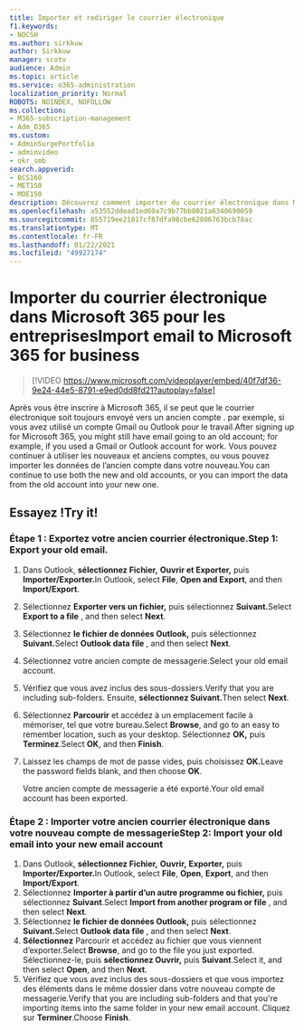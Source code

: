 ```yaml
---
title: Importer et rediriger le courrier électronique
f1.keywords:
- NOCSH
ms.author: sirkkuw
author: Sirkkuw
manager: scotv
audience: Admin
ms.topic: article
ms.service: o365-administration
localization_priority: Normal
ROBOTS: NOINDEX, NOFOLLOW
ms.collection:
- M365-subscription-management
- Adm_O365
ms.custom:
- AdminSurgePortfolio
- adminvideo
- okr_smb
search.appverid:
- BCS160
- MET150
- MOE150
description: Découvrez comment importer du courrier électronique dans Microsoft 365 pour les entreprises.
ms.openlocfilehash: a53552ddead1ed69a7c9b77bb8021a6340690059
ms.sourcegitcommit: 855719ee21017cf87dfa98cbe62806763bcb78ac
ms.translationtype: MT
ms.contentlocale: fr-FR
ms.lasthandoff: 01/22/2021
ms.locfileid: "49927174"
---
```

# <a name="import-email-to-microsoft-365-for-business"></a><span data-ttu-id="2c67f-103">Importer du courrier électronique dans Microsoft 365 pour les entreprises</span><span class="sxs-lookup"><span data-stu-id="2c67f-103">Import email to Microsoft 365 for business</span></span> 

> [!VIDEO https://www.microsoft.com/videoplayer/embed/40f7df36-9e24-44e5-8791-e9ed0dd8fd21?autoplay=false]

<span data-ttu-id="2c67f-104">Après vous être inscrire à Microsoft 365, il se peut que le courrier électronique soit toujours envoyé vers un ancien compte . par exemple, si vous avez utilisé un compte Gmail ou Outlook pour le travail.</span><span class="sxs-lookup"><span data-stu-id="2c67f-104">After signing up for Microsoft 365, you might still have email going to an old account; for example, if you used a Gmail or Outlook account for work.</span></span> <span data-ttu-id="2c67f-105">Vous pouvez continuer à utiliser les nouveaux et anciens comptes, ou vous pouvez importer les données de l’ancien compte dans votre nouveau.</span><span class="sxs-lookup"><span data-stu-id="2c67f-105">You can continue to use both the new and old accounts, or you can import the data from the old account into your new one.</span></span>

## <a name="try-it"></a><span data-ttu-id="2c67f-106">Essayez !</span><span class="sxs-lookup"><span data-stu-id="2c67f-106">Try it!</span></span>

### <a name="step-1-export-your-old-email"></a><span data-ttu-id="2c67f-107">Étape 1 : Exportez votre ancien courrier électronique.</span><span class="sxs-lookup"><span data-stu-id="2c67f-107">Step 1: Export your old email.</span></span>

1. <span data-ttu-id="2c67f-108">Dans Outlook, **sélectionnez Fichier,** **Ouvrir et Exporter,** puis **Importer/Exporter.**</span><span class="sxs-lookup"><span data-stu-id="2c67f-108">In Outlook, select  **File**, **Open and Export**, and then **Import/Export**.</span></span>
2. <span data-ttu-id="2c67f-109">Sélectionnez **Exporter vers un fichier,** puis sélectionnez **Suivant.**</span><span class="sxs-lookup"><span data-stu-id="2c67f-109">Select  **Export to a file** , and then select  **Next**.</span></span>
3. <span data-ttu-id="2c67f-110">Sélectionnez **le fichier de données Outlook,** puis sélectionnez **Suivant.**</span><span class="sxs-lookup"><span data-stu-id="2c67f-110">Select  **Outlook data file** , and then select  **Next**.</span></span>
4. <span data-ttu-id="2c67f-111">Sélectionnez votre ancien compte de messagerie.</span><span class="sxs-lookup"><span data-stu-id="2c67f-111">Select your old email account.</span></span>
5. <span data-ttu-id="2c67f-112">Vérifiez que vous avez inclus des sous-dossiers.</span><span class="sxs-lookup"><span data-stu-id="2c67f-112">Verify that you are including sub-folders.</span></span> <span data-ttu-id="2c67f-113">Ensuite, **sélectionnez Suivant.**</span><span class="sxs-lookup"><span data-stu-id="2c67f-113">Then select  **Next**.</span></span>
6. <span data-ttu-id="2c67f-114">Sélectionnez  **Parcourir** et accédez à un emplacement facile à mémoriser, tel que votre bureau.</span><span class="sxs-lookup"><span data-stu-id="2c67f-114">Select  **Browse**, and go to an easy to remember location, such as your desktop.</span></span> <span data-ttu-id="2c67f-115">Sélectionnez  **OK,** puis **Terminez**.</span><span class="sxs-lookup"><span data-stu-id="2c67f-115">Select  **OK**, and then **Finish**.</span></span>
7. <span data-ttu-id="2c67f-116">Laissez les champs de mot de passe vides, puis choisissez **OK.**</span><span class="sxs-lookup"><span data-stu-id="2c67f-116">Leave the password fields blank, and then choose **OK**.</span></span>

    <span data-ttu-id="2c67f-117">Votre ancien compte de messagerie a été exporté.</span><span class="sxs-lookup"><span data-stu-id="2c67f-117">Your old email account has been exported.</span></span>

### <a name="step-2-import-your-old-email-into-your-new-email-account"></a><span data-ttu-id="2c67f-118">Étape 2 : Importer votre ancien courrier électronique dans votre nouveau compte de messagerie</span><span class="sxs-lookup"><span data-stu-id="2c67f-118">Step 2: Import your old email into your new email account</span></span>

1. <span data-ttu-id="2c67f-119">Dans Outlook, **sélectionnez Fichier,** **Ouvrir,** **Exporter,** puis **Importer/Exporter.**</span><span class="sxs-lookup"><span data-stu-id="2c67f-119">In Outlook, select  **File**, **Open**,  **Export**, and then **Import/Export**.</span></span>
2. <span data-ttu-id="2c67f-120">Sélectionnez  **Importer à partir d’un autre programme ou fichier,** puis sélectionnez  **Suivant**.</span><span class="sxs-lookup"><span data-stu-id="2c67f-120">Select  **Import from another program or file** , and then select  **Next**.</span></span>
3. <span data-ttu-id="2c67f-121">Sélectionnez **le fichier de données Outlook,** puis sélectionnez **Suivant.**</span><span class="sxs-lookup"><span data-stu-id="2c67f-121">Select  **Outlook data file** , and then select  **Next**.</span></span>
4. <span data-ttu-id="2c67f-122">**Sélectionnez** Parcourir et accédez au fichier que vous viennent d’exporter.</span><span class="sxs-lookup"><span data-stu-id="2c67f-122">Select  **Browse**, and go to the file you just exported.</span></span> <span data-ttu-id="2c67f-123">Sélectionnez-le, puis  **sélectionnez Ouvrir,** puis **Suivant**.</span><span class="sxs-lookup"><span data-stu-id="2c67f-123">Select it, and then select  **Open**, and then **Next**.</span></span>
5. <span data-ttu-id="2c67f-124">Vérifiez que vous avez inclus des sous-dossiers et que vous importez des éléments dans le même dossier dans votre nouveau compte de messagerie.</span><span class="sxs-lookup"><span data-stu-id="2c67f-124">Verify that you are including sub-folders and that you're importing items into the same folder in your new email account.</span></span> <span data-ttu-id="2c67f-125">Cliquez sur **Terminer**.</span><span class="sxs-lookup"><span data-stu-id="2c67f-125">Choose  **Finish**.</span></span>